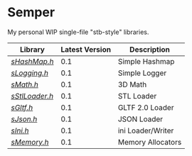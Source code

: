 # Semper
My personal WIP single-file "stb-style" libraries.

| Library | Latest Version | Description |
|------|----------------|-------------|
| [_sHashMap.h_](https://github.com/hoffstadt/Semper/blob/master/sHashMap.h) | 0.1 | Simple Hashmap |
| [_sLogging.h_](https://github.com/hoffstadt/Semper/blob/master/sLogging.h) | 0.1 | Simple Logger |
| [_sMath.h_](https://github.com/hoffstadt/Semper/blob/master/sMath.h) | 0.1 | 3D Math |
| [_sStlLoader.h_](https://github.com/hoffstadt/Semper/blob/master/sStlLoader.h) | 0.1 | STL Loader |
| [_sGltf.h_](https://github.com/hoffstadt/Semper/blob/master/sGltf.h) | 0.1 | GLTF 2.0 Loader |
| [_sJson.h_](https://github.com/hoffstadt/Semper/blob/master/sJson.h) | 0.1 | JSON Loader |
| [_sIni.h_](https://github.com/hoffstadt/Semper/blob/master/sIni.h) | 0.1 | ini Loader/Writer |
| [_sMemory.h_](https://github.com/hoffstadt/Semper/blob/master/sMemory.h) | 0.1 | Memory Allocators |

